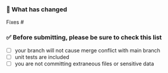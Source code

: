<!-- 
Hi, and thank you for the time you dedicated to this pull request! 
Please provide a description of the work you have done and be sure to link to the relative open issue if is present.

Be aware that all the work you have done should include also the relative unit tests to assure the
correct behavior and avoid possible regressions in the future.
-->

### 📄 What has changed

<!-- Which issue(s) this PR fixes -->
Fixes #

### ✅ Before submitting, please be sure to check this list

* [ ] your branch will not cause merge conflict with main branch
* [ ] unit tests are included
* [ ] you are not committing extraneous files or sensitive data